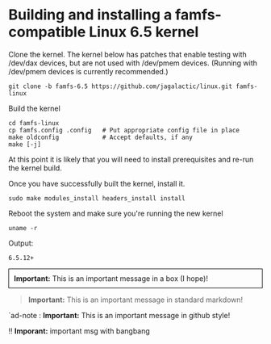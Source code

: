 # Building and installing a famfs-compatible Linux 6.5 kernel

Clone the kernel. The kernel below has patches that enable testing with /dev/dax devices,
but are not used with /dev/pmem devices. (Running with /dev/pmem devices is currently
recommended.)

    git clone -b famfs-6.5 https://github.com/jagalactic/linux.git famfs-linux

Build the kernel

    cd famfs-linux
    cp famfs.config .config   # Put appropriate config file in place
    make oldconfig            # Accept defaults, if any
    make [-j]

At this point it is likely that you will need to install prerequisites and re-run
the kernel build.

Once you have successfully built the kernel, install it.

    sudo make modules_install headers_install install

Reboot the system and make sure you're running the new kernel

    uname -r

Output:

    6.5.12+

<div style="border:1px solid black; padding:10px; margin-bottom:10px;">
    <strong>Important:</strong> This is an important message in a box (I hope)!
</div>

> **Important:** This is an important message in standard markdown!

`ad-note
: **Important:** This is an important message in github style!

:bangbang: **Imporant:** important msg with bangbang